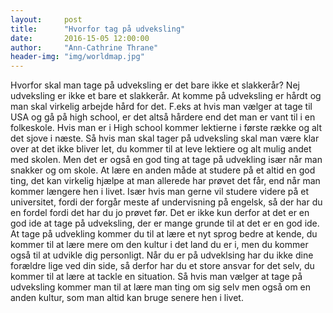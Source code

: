 ```yaml
---
layout:     post
title:      "Hvorfor tag på udveksling"
date:       2016-15-05 12:00:00
author:     "Ann-Cathrine Thrane"
header-img: "img/worldmap.jpg"
---
```


Hvorfor skal man tage på udveksling er det bare ikke et slakkerår? Nej udveksling er ikke et bare et slakkerår. At komme på udveksling er hårdt og man skal virkelig arbejde hård for det. F.eks at hvis man vælger at tage til USA og gå på high school, er det altså hårdere end det man er vant til i en folkeskole. Hvis man er i High school kommer lektierne i første række og alt det sjove i næste. Så hvis man skal tager på udveksling skal man være klar over at det ikke bliver let, du kommer til at leve lektiere og alt mulig andet med skolen. Men det er også en god ting at tage på udvekling især når man snakker og om skole. At lære en anden måde at studere på et altid en god ting, det kan virkelig hjælpe at man allerede har prøvet det får, end når man kommer længere hen i livet. Især hvis man gerne vil studere videre på et universitet, fordi der forgår meste af undervisning på engelsk, så der har du en fordel fordi det har du jo prøvet før. Det er ikke kun derfor at det er en god ide at tage på udveksling, der er mange grunde til at det er en god ide. At tage på udvekling kommer du til at lære et nyt sprog bedre at kende, du kommer til at lære mere om den kultur i det land du er i, men du kommer også til at udvikle dig personligt. Når du er på udveklsing har du ikke dine forældre lige ved din side, så derfor har du et store ansvar for det selv, du kommer til at lære at tackle en situation. Så hvis man vælger at tage på udveksling kommer man til at lære man ting om sig selv men også om en anden kultur, som man altid kan bruge senere hen i livet.















